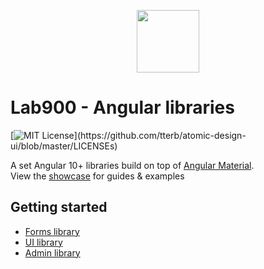 <p align="center">
<a href="https://lab900.com" target="_blank">
    <img src="https://lab900.github.io/angular-libraries/assets/images/logo-duo-dark.svg" width="100">
</a>
<h1>Lab900 - Angular libraries</h1>

[![MIT License](https://img.shields.io/apm/l/atomic-design-ui.svg?)](https://github.com/tterb/atomic-design-ui/blob/master/LICENSEs)

</p>

A set Angular 10+ libraries build on top of [Angular Material](https://material.angular.io/). \
View the [showcase](https://lab900.github.io/angular-libraries/) for guides & examples

## Getting started
- [Forms library](https://lab900.github.io/angular-libraries/forms/getting-started)
- [UI library](https://lab900.github.io/angular-libraries/ui/getting-started)
- [Admin library](https://lab900.github.io/angular-libraries/admin/getting-started)

